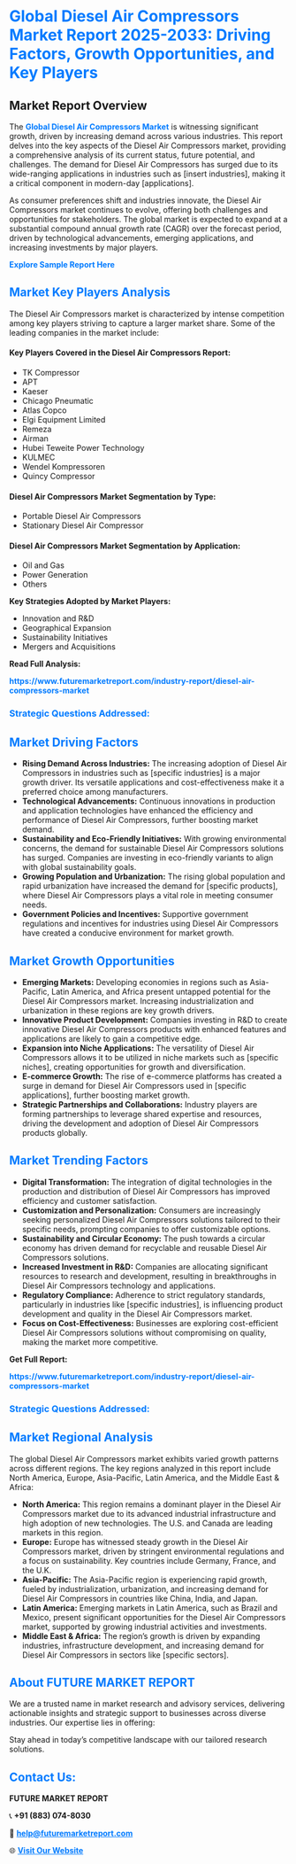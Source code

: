 <h1 style="color: #007BFF;">Global Diesel Air Compressors Market Report 2025-2033: Driving Factors, Growth Opportunities, and Key Players</h1>

<section id="overview">
<h2>Market Report Overview</h2>
<p>The <a href="https://www.futuremarketreport.com/industry-report/diesel-air-compressors-market" style="color: #007BFF; text-decoration: none;"><strong>Global Diesel Air Compressors Market</strong></a> is witnessing significant growth, driven by increasing demand across various industries. This report delves into the key aspects of the Diesel Air Compressors market, providing a comprehensive analysis of its current status, future potential, and challenges. The demand for Diesel Air Compressors has surged due to its wide-ranging applications in industries such as [insert industries], making it a critical component in modern-day [applications].</p>
<p>As consumer preferences shift and industries innovate, the Diesel Air Compressors market continues to evolve, offering both challenges and opportunities for stakeholders. The global market is expected to expand at a substantial compound annual growth rate (CAGR) over the forecast period, driven by technological advancements, emerging applications, and increasing investments by major players.</p>
</section>

<section id="overview">
<p><a href="https://www.futuremarketreport.com/request-sample/reportId=29051" style="color: #007BFF; text-decoration: none;"><strong>Explore Sample Report Here</strong></a></p>
</section>

<section id="key-players">
<h2 style="color: #007BFF;">Market Key Players Analysis</h2>
<p>The Diesel Air Compressors market is characterized by intense competition among key players striving to capture a larger market share. Some of the leading companies in the market include:</p>
<h4>Key Players Covered in the Diesel Air Compressors Report:</h4>
<ul><li>TK Compressor</li><li>APT</li><li>Kaeser</li><li>Chicago Pneumatic</li><li>Atlas Copco</li><li>Elgi Equipment Limited</li><li>Remeza</li><li>Airman</li><li>Hubei Teweite Power Technology</li><li>KULMEC</li><li>Wendel Kompressoren</li><li>Quincy Compressor</li></ul>
<h4>Diesel Air Compressors Market Segmentation by Type:</h4>
<ul><li>Portable Diesel Air Compressors</li><li>Stationary Diesel Air Compressor</li></ul>

<h4>Diesel Air Compressors Market Segmentation by Application:</h4>
<ul><li>Oil and Gas</li><li>Power Generation</li><li>Others</li></ul>
<p><strong>Key Strategies Adopted by Market Players:</strong></p>
<ul>
<li>Innovation and R&D</li>
<li>Geographical Expansion</li>
<li>Sustainability Initiatives</li>
<li>Mergers and Acquisitions</li>
</ul>
</section>

<section>
<p><strong>Read Full Analysis: </strong></p><a href="https://www.futuremarketreport.com/industry-report/diesel-air-compressors-market" style="color: #007BFF; text-decoration: none;"><strong>https://www.futuremarketreport.com/industry-report/diesel-air-compressors-market</strong></a>
<h3 style="color: #007BFF;">Strategic Questions Addressed:</h3>
</section>

<section id="driving-factors">
<h2 style="color: #007BFF;">Market Driving Factors</h2>
<ul>
<li><strong>Rising Demand Across Industries:</strong> The increasing adoption of Diesel Air Compressors in industries such as [specific industries] is a major growth driver. Its versatile applications and cost-effectiveness make it a preferred choice among manufacturers.</li>
<li><strong>Technological Advancements:</strong> Continuous innovations in production and application technologies have enhanced the efficiency and performance of Diesel Air Compressors, further boosting market demand.</li>
<li><strong>Sustainability and Eco-Friendly Initiatives:</strong> With growing environmental concerns, the demand for sustainable Diesel Air Compressors solutions has surged. Companies are investing in eco-friendly variants to align with global sustainability goals.</li>
<li><strong>Growing Population and Urbanization:</strong> The rising global population and rapid urbanization have increased the demand for [specific products], where Diesel Air Compressors plays a vital role in meeting consumer needs.</li>
<li><strong>Government Policies and Incentives:</strong> Supportive government regulations and incentives for industries using Diesel Air Compressors have created a conducive environment for market growth.</li>
</ul>
</section>

<section id="growth-opportunities">
<h2 style="color: #007BFF;">Market Growth Opportunities</h2>
<ul>
<li><strong>Emerging Markets:</strong> Developing economies in regions such as Asia-Pacific, Latin America, and Africa present untapped potential for the Diesel Air Compressors market. Increasing industrialization and urbanization in these regions are key growth drivers.</li>
<li><strong>Innovative Product Development:</strong> Companies investing in R&D to create innovative Diesel Air Compressors products with enhanced features and applications are likely to gain a competitive edge.</li>
<li><strong>Expansion into Niche Applications:</strong> The versatility of Diesel Air Compressors allows it to be utilized in niche markets such as [specific niches], creating opportunities for growth and diversification.</li>
<li><strong>E-commerce Growth:</strong> The rise of e-commerce platforms has created a surge in demand for Diesel Air Compressors used in [specific applications], further boosting market growth.</li>
<li><strong>Strategic Partnerships and Collaborations:</strong> Industry players are forming partnerships to leverage shared expertise and resources, driving the development and adoption of Diesel Air Compressors products globally.</li>
</ul>
</section>

<section id="trending-factors">
<h2 style="color: #007BFF;">Market Trending Factors</h2>
<ul>
<li><strong>Digital Transformation:</strong> The integration of digital technologies in the production and distribution of Diesel Air Compressors has improved efficiency and customer satisfaction.</li>
<li><strong>Customization and Personalization:</strong> Consumers are increasingly seeking personalized Diesel Air Compressors solutions tailored to their specific needs, prompting companies to offer customizable options.</li>
<li><strong>Sustainability and Circular Economy:</strong> The push towards a circular economy has driven demand for recyclable and reusable Diesel Air Compressors solutions.</li>
<li><strong>Increased Investment in R&D:</strong> Companies are allocating significant resources to research and development, resulting in breakthroughs in Diesel Air Compressors technology and applications.</li>
<li><strong>Regulatory Compliance:</strong> Adherence to strict regulatory standards, particularly in industries like [specific industries], is influencing product development and quality in the Diesel Air Compressors market.</li>
<li><strong>Focus on Cost-Effectiveness:</strong> Businesses are exploring cost-efficient Diesel Air Compressors solutions without compromising on quality, making the market more competitive.</li>
</ul>
</section>

<section>
<p><strong>Get Full Report: </strong></p><a href="https://www.futuremarketreport.com/industry-report/diesel-air-compressors-market" style="color: #007BFF; text-decoration: none;"><strong>https://www.futuremarketreport.com/industry-report/diesel-air-compressors-market</strong></a>
<h3 style="color: #007BFF;">Strategic Questions Addressed:</h3>
</section>


<section id="regional-analysis">
<h2 style="color: #007BFF;">Market Regional Analysis</h2>
<p>The global Diesel Air Compressors market exhibits varied growth patterns across different regions. The key regions analyzed in this report include North America, Europe, Asia-Pacific, Latin America, and the Middle East & Africa:</p>
<ul>
<li><strong>North America:</strong> This region remains a dominant player in the Diesel Air Compressors market due to its advanced industrial infrastructure and high adoption of new technologies. The U.S. and Canada are leading markets in this region.</li>
<li><strong>Europe:</strong> Europe has witnessed steady growth in the Diesel Air Compressors market, driven by stringent environmental regulations and a focus on sustainability. Key countries include Germany, France, and the U.K.</li>
<li><strong>Asia-Pacific:</strong> The Asia-Pacific region is experiencing rapid growth, fueled by industrialization, urbanization, and increasing demand for Diesel Air Compressors in countries like China, India, and Japan.</li>
<li><strong>Latin America:</strong> Emerging markets in Latin America, such as Brazil and Mexico, present significant opportunities for the Diesel Air Compressors market, supported by growing industrial activities and investments.</li>
<li><strong>Middle East & Africa:</strong> The region’s growth is driven by expanding industries, infrastructure development, and increasing demand for Diesel Air Compressors in sectors like [specific sectors].</li>
</ul>
</section>

<footer>
<h2 style="color: #007BFF;">About FUTURE MARKET REPORT</h2>
<p>We are a trusted name in market research and advisory services, delivering actionable insights and strategic support to businesses across diverse industries. Our expertise lies in offering:</p>

<p>Stay ahead in today’s competitive landscape with our tailored research solutions.</p>

<h2 style="color: #007BFF;">Contact Us:</h2>
<p><strong>FUTURE MARKET REPORT</strong></p>
<p>📞 <strong>+91 (883) 074-8030</strong></p>
<p>📧 <strong><a href="mailto:help@futuremarketreport.com" style="color: #007BFF;">help@futuremarketreport.com</a></strong></p>
<p>🌐 <strong><a href="https://www.futuremarketreport.com/" style="color: #007BFF;">Visit Our Website</a></strong></p>
</footer>